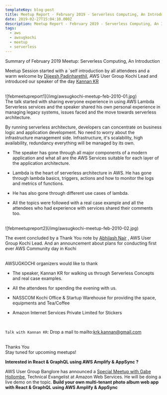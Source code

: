 ```yaml
---
templateKey: blog-post
title: Meetup Report - February 2019 - Serverless Computing, An Introduction
date: 2019-02-27T15:04:10.000Z
description: Meetup Report - February 2019 - Serverless Computing, An Introduction
tags:
  - aws
  - awsugkochi
  - meetup
  - serverless
---
```



Summary of February 2019 Meetup: Serverless Computing, An Introduction

Meetup Session started with a `self introduction by all attendees and a warm welcome by [Dijeesh Padinharethil](https://www.linkedin.com/in/dijeesh-padinharethil), AWS User Group Kochi Lead and introduced our speaker of the day [Kannan KR](https://www.linkedin.com/in/krkannan1729/)

<br>
![febmeetupreport1](/img/awsugkochi-meetup-feb-2010-01.jpg)
<br>
The talk started with sharing everyone experience in using AWS Lambda Serverless services and the speaker shared his own personal experience in managing legacy systems, issues faced and the move towards serverless architecture.


By running serverless architecture, developers can concentrate on business logic and application development. No need to worry about the infrastructure management side.  Infrastructure, it's scalability, high availability, redundancy everything will be managed by its own.

- The speaker has gone through all major components of a modern application and what all are the AWS Services suitable for each layer of the application architecture. 

- Lambda is the heart of serverless architecture in AWS. He has gone through lambda basics, triggers, actions and how to monitor the logs and metrics of functions. 

- He has also gone through different use cases of lambda.

- All the topics were followed with a real case example and all the attendees who had experience with services shared their comments too. 

<br>
![febmeetupreport2](/img/awsugkochi-meetup-feb-2010-02.jpg)
<br>

The event concluded by a Thank You note by [Abhilash Nair](https://www.linkedin.com/in/hiabhilash/) , AWS User Group Kochi Lead. And an announcement about plans for conducting first ever AWS Community day in Kochi


<br>
AWSUGKOCHI organizers would like to thank

- The speaker, Kannan KR for walking us through Serverless Concepts and real case examples.

- All the attendees for spending the evening with us.

- NASSCOM Kochi Office & Startup Warehouse for providing the space, equipments and Tea/Coffee 

- Amazon Internet Services Private Limited for Stickers  

<br>

`Talk with Kannan KR`: Drop a mail to mailto:krk.kannan@gmail.com 



<br>
Thanks You

<br>
Stay tuned for upcoming meetups! 




**Interested in React & GraphQL using AWS Amplify & AppSync  ?**

AWS User Group Banglore has announced a [Special Meetup with Gabe Hollombe](https://www.awsugblr.in/blog/2019-02-27-special-meetup-with-gabe-hollombe/), Technical Evangelist at Amazon Web Services. He will be doing a live demo on the topic. **Build your own multi-tenant photo album web app with React & GraphQL using AWS Amplify & AppSync**
